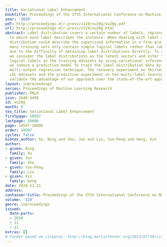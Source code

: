 ```yaml
---
title: Variational Label Enhancement
booktitle: Proceedings of the 37th International Conference on Machine Learning
year: '2020'
pdf: http://proceedings.mlr.press/v119/xu20g/xu20g.pdf
url: http://proceedings.mlr.press/v119/xu20g.html
abstract: Label distribution covers a certain number of labels, representing the degree
  to which each label describes the instance. When dealing with label ambiguity, label
  distribution could describe the supervised information in a fine-grained way. Unfortunately,
  many training sets only contain simple logical labels rather than label distributions
  due to the difficulty of obtaining label distributions directly. To solve this problem,
  we consider the label distributions as the latent vectors and infer them from the
  logical labels in the training datasets by using variational inference. After that,
  we induce a predictive model to train the label distribution data by employing the
  multi-output regression technique. The recovery experiment on thirteen real-world
  LDL datasets and the predictive experiment on ten multi-label learning datasets
  validate the advantage of our approach over the state-of-the-art approaches.
layout: inproceedings
series: Proceedings of Machine Learning Research
publisher: PMLR
issn: 2640-3498
id: xu20g
month: 0
tex_title: Variational Label Enhancement
firstpage: 10597
lastpage: 10606
page: 10597-10606
order: 10597
cycles: false
bibtex_author: Xu, Ning and Shu, Jun and Liu, Yun-Peng and Geng, Xin
author:
- given: Ning
  family: Xu
- given: Jun
  family: Shu
- given: Yun-Peng
  family: Liu
- given: Xin
  family: Geng
date: 2020-11-21
address: 
container-title: Proceedings of the 37th International Conference on Machine Learning
volume: '119'
genre: inproceedings
issued:
  date-parts:
  - 2020
  - 11
  - 21
extras: []
# Format based on citeproc: http://blog.martinfenner.org/2013/07/30/citeproc-yaml-for-bibliographies/
---
```

